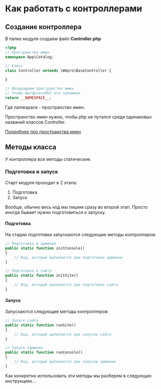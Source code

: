 # Как работать с контроллерами

## Создание контроллера

В папке модуля создаем файл **Controller.php**

```php
<?php
// Пространство имен
namespace App\Catalog;

// Класс
class Controller extends \Wdpro\BaseController {
    
}

// Возвращаем пространство имен 
// Чтобы WordpressMVC его запомнил
return __NAMESPACE__;
```

Где namespace - пространство имен.

Пространство имен нужно, чтобы php не путался среди одинаковых названий классов Controller.

[Подробнее про пространства имен](https://habr.com/post/212773/)

## Методы класса

У контроллера все методы статические.

### Подготовка и запуск

Старт модуля проходит в 2 этапа:

1. Подготовка
2. Запуск

Вообще, обычно весь код мы пишем сразу во второй этап. Просто иногда бывает нужно подготовиться к запуску.

#### Подготовка

На стадии подготовки запускаются следующие методы контроллеров:

```php
// Подготовка в админке
public static function initConsole()
{
	// Код, который выполнится при подготовке админки
}

// Подготовка к сайту
public static function initSite()
{
	// Код, который выполнится при подготовке сайта
}
```

#### Запуск

Запускаются следующие методы контроллеров:

```php
// Запуск сайта
public static function runSite()
{
	// Код, который выполнится при запуске сайта
}

// Запуск админки
public static function runConsole()
{
	// Код, который выполнится при запуске админки
}
```

Как конкретно использовать эти методы мы разберем в следующих инструкциях...

